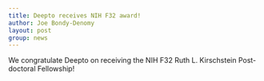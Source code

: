 ```yaml
---
title: Deepto receives NIH F32 award!
author: Joe Bondy-Denomy
layout: post
group: news
---
```

We congratulate Deepto on receiving the NIH F32 Ruth L. Kirschstein Post-doctoral Fellowship!
